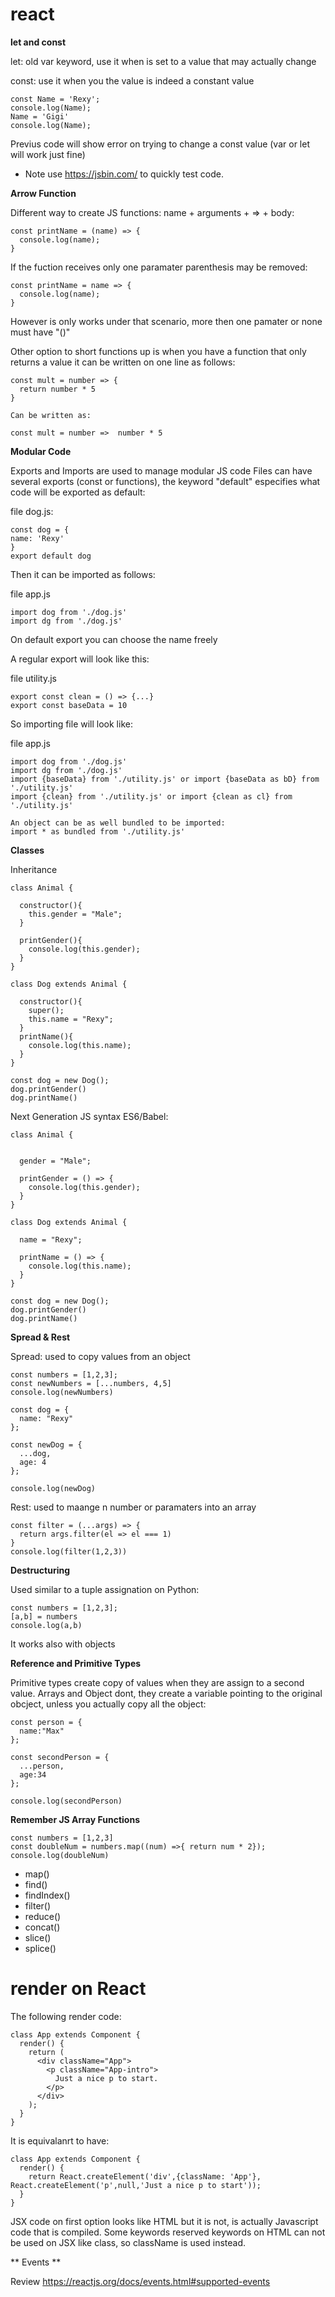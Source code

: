 # react

**let and const**

let: old var keyword, use it when is set to a value that may actually change

const: use it when you the value is indeed a constant value

```
const Name = 'Rexy';
console.log(Name);
Name = 'Gigi'
console.log(Name);
```

Previus code will show error on trying to change a const value (var or let will work just fine)
* Note use https://jsbin.com/ to quickly test code.

**Arrow Function**

Different way to create JS functions: name + arguments + => + body:

```
const printName = (name) => {
  console.log(name);
}
```
If the fuction receives only one paramater parenthesis may be removed:
```
const printName = name => {
  console.log(name);
}
```

However is only works under that scenario, more then one pamater or none must have "()"

Other option to short functions up is when you have a function that only returns a value it can be written on one line as follows:

```
const mult = number => {
  return number * 5
}

Can be written as:

const mult = number =>  number * 5
```

**Modular Code**

Exports and Imports are used to manage modular JS code
Files can have several exports (const or functions), the keyword "default" especifies what code will be exported as default:

file dog.js:
```
const dog = {
name: 'Rexy'
}
export default dog
```
Then it can be imported as follows:

file app.js
```
import dog from './dog.js'
import dg from './dog.js'
```
On default export you can choose the name freely

A regular export will look like this:

file utility.js
```
export const clean = () => {...}
export const baseData = 10 
```
So importing file will look like:

file app.js
```
import dog from './dog.js'
import dg from './dog.js'
import {baseData} from './utility.js' or import {baseData as bD} from './utility.js'
import {clean} from './utility.js' or import {clean as cl} from './utility.js'

An object can be as well bundled to be imported:
import * as bundled from './utility.js'
```

**Classes**

Inheritance
```
class Animal {
  
  constructor(){
    this.gender = "Male";
  }
  
  printGender(){
    console.log(this.gender);
  }
}

class Dog extends Animal {
  
  constructor(){
    super();
    this.name = "Rexy";
  }
  printName(){
    console.log(this.name);
  }
}

const dog = new Dog();
dog.printGender()
dog.printName()
```

Next Generation JS syntax ES6/Babel:

```
class Animal {
  

  gender = "Male";

  printGender = () => {
    console.log(this.gender);
  }
}

class Dog extends Animal {
 
  name = "Rexy";

  printName = () => {
    console.log(this.name);
  }
}

const dog = new Dog();
dog.printGender()
dog.printName()
```
**Spread & Rest**

Spread: used to copy values from an object 
```
const numbers = [1,2,3];
const newNumbers = [...numbers, 4,5]
console.log(newNumbers)

const dog = {
  name: "Rexy"
};

const newDog = {
  ...dog,
  age: 4
};

console.log(newDog)
```

Rest: used to maange n number or paramaters into an array
```
const filter = (...args) => {
  return args.filter(el => el === 1)
}
console.log(filter(1,2,3))
```
**Destructuring**

Used similar to a tuple assignation on Python:
```
const numbers = [1,2,3];
[a,b] = numbers
console.log(a,b)
```
It works also with objects

**Reference and Primitive Types**

Primitive types create copy of values when they are assign to a second value.
Arrays and Object dont, they create a variable pointing to the original obcject, unless you actually copy all the object:

```
const person = {
  name:"Max"
};

const secondPerson = {
  ...person,
  age:34
};

console.log(secondPerson)

```

**Remember JS Array Functions**

```
const numbers = [1,2,3]
const doubleNum = numbers.map((num) =>{ return num * 2});
console.log(doubleNum)
```
- map()
- find()
- findIndex()
- filter()
- reduce()
- concat()
- slice()
- splice()


# render on React

The following render code:

```
class App extends Component {
  render() {
    return (
      <div className="App">
        <p className="App-intro">
          Just a nice p to start.
        </p>
      </div>
    );
  }
}
```
It is equivalanrt to have:
```
class App extends Component {
  render() {
    return React.createElement('div',{className: 'App'}, React.createElement('p',null,'Just a nice p to start'));
  }
}
```

JSX code on first option looks like HTML but it is not, is actually Javascript code that is compiled. Some keywords reserved keywords on HTML can not be used on JSX like class, so className is used instead.

** Events **

Review https://reactjs.org/docs/events.html#supported-events 








